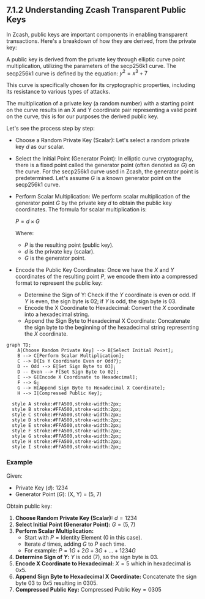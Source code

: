 ## 7.1.2 Understanding Zcash Transparent Public Keys

In Zcash, public keys are important components in enabling transparent transactions. Here's a breakdown of how they are derived, from the private key:

A public key is derived from the private key through elliptic curve point multiplication, utilizing the parameters of the secp256k1 curve. The secp256k1 curve is defined by the equation: $y^2 = x^3 + 7$

This curve is specifically chosen for its cryptographic properties, including its resistance to various types of attacks.

The multiplication of a private key (a random number) with a starting point on the curve results in an X and Y coordinate pair representing a valid point on the curve, this is for our purposes the derived public key.

Let's see the process step by step:

- Choose a Random Private Key (Scalar): Let's select a random private key $d$ as our scalar.

- Select the Initial Point (Generator Point): In elliptic curve cryptography, there is a fixed point called the generator point (often denoted as $G$) on the curve. For the secp256k1 curve used in Zcash, the generator point is predetermined. Let's assume $G$ is a known generator point on the secp256k1 curve.

- Perform Scalar Multiplication: We perform scalar multiplication of the generator point $G$ by the private key $d$ to obtain the public key coordinates. The formula for scalar multiplication is:

  $P = d × G$

  Where:
  - $P$ is the resulting point (public key).
  - $d$ is the private key (scalar).
  - $G$ is the generator point.

- Encode the Public Key Coordinates: Once we have the $X$ and $Y$ coordinates of the resulting point $P$, we encode them into a compressed format to represent the public key:
  - Determine the Sign of Y: Check if the $Y$ coordinate is even or odd. If $Y$ is even, the sign byte is 02; if $Y$ is odd, the sign byte is 03.
  - Encode the X Coordinate to Hexadecimal: Convert the $X$ coordinate into a hexadecimal string.
  - Append the Sign Byte to Hexadecimal X Coordinate: Concatenate the sign byte to the beginning of the hexadecimal string representing the $X$ coordinate.

```mermaid
graph TD;
    A[Choose Random Private Key] --> B[Select Initial Point];
    B --> C[Perform Scalar Multiplication];
    C --> D{Is Y Coordinate Even or Odd?};
    D -- Odd --> E[Set Sign Byte to 03];
    D -- Even --> F[Set Sign Byte to 02];
    E --> G[Encode X Coordinate to Hexadecimal];
    F --> G;
    G --> H[Append Sign Byte to Hexadecimal X Coordinate];
    H --> I[Compressed Public Key];

  style A stroke:#FFA500,stroke-width:2px;
  style B stroke:#FFA500,stroke-width:2px;
  style C stroke:#FFA500,stroke-width:2px;
  style D stroke:#FFA500,stroke-width:2px;
  style E stroke:#FFA500,stroke-width:2px;
  style F stroke:#FFA500,stroke-width:2px;
  style G stroke:#FFA500,stroke-width:2px;
  style H stroke:#FFA500,stroke-width:2px;
  style I stroke:#FFA500,stroke-width:2px;
```

### Example

Given:

- Private Key ($d$): 1234
- Generator Point ($G$): (X, Y) = (5, 7)

Obtain public key:

1. **Choose Random Private Key (Scalar):** $d = 1234$
2. **Select Initial Point (Generator Point):** $G = (5, 7)$
3. **Perform Scalar Multiplication:**
   - Start with $P = \text{Identity Element}$ (0 in this case).
   - Iterate $d$ times, adding $G$ to $P$ each time.
   - For example: $P = 1G + 2G + 3G + ... + 1234G$
4. **Determine Sign of $Y$:** $Y$ is odd (7), so the sign byte is 03.
5. **Encode X Coordinate to Hexadecimal:** $X = 5$ which in hexadecimal is $0x5$.
6. **Append Sign Byte to Hexadecimal X Coordinate:** Concatenate the sign byte 03 to $0x5$ resulting in $0305$.
7. **Compressed Public Key:** $\text{Compressed Public Key} = 0305$
